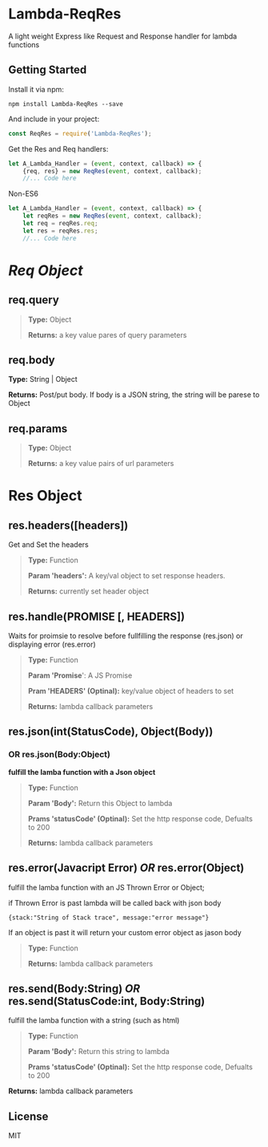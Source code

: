# Lambda-ReqRes

A light weight Express like Request and Response handler for lambda functions

## Getting Started

Install it via npm:

```shell
npm install Lambda-ReqRes --save
```

And include in your project:

```javascript
const ReqRes = require('Lambda-ReqRes');
```

Get the Res and Req handlers:

```javascript
let A_Lambda_Handler = (event, context, callback) => {
	{req, res} = new ReqRes(event, context, callback);
    //... Code here

```
Non-ES6
```javascript
let A_Lambda_Handler = (event, context, callback) => {
	let reqRes = new ReqRes(event, context, callback);
	let req = reqRes.req;
	let res = reqRes.res;
    //... Code here
```



# *Req Object*

## req.query 

> **Type:** Object 
> 
> **Returns:** a key value pares of query parameters

## req.body 

**Type:** String | Object 

**Returns:** Post/put body. If body is a JSON string, the string will be parese to Object

## req.params 

> **Type:** Object 
> 
> **Returns:** a key value pairs of url parameters



# Res Object

## res.headers([headers])

Get and Set the headers 
> **Type:** Function
> 
> **Param 'headers':**  A key/val object to set response headers.
> 
> **Returns:** currently set header object

## res.handle(PROMISE [, HEADERS])

Waits for proimsie to resolve before fullfilling the response (res.json) or displaying error (res.error) 
> **Type:** Function
> 
> **Param 'Promise**':  A JS Promise
> 
> **Pram 'HEADERS' (Optinal):** key/value object of headers to set  
> 
> **Returns:** lambda callback parameters


## res.json(int(StatusCode), Object(Body))

### OR res.json(Body:Object)

**fulfill the lamba function with a Json object** 

> **Type:** Function
> 
> **Param 'Body':**  Return this Object to lambda
> 
> **Prams 'statusCode' (Optinal):** Set the http response code, Defualts to 200  
> 
> **Returns:** lambda callback parameters

## res.error(Javacript Error) *OR* res.error(Object)

fulfill the lamba function with an JS Thrown Error or Object;

if Thrown Error is past lambda will be called back with json body

``` {stack:"String of Stack trace", message:"error message"} ``` 

If an object is past it will return your custom error object as jason body

> **Type:** Function
> 
> **Returns:** lambda callback parameters

## res.send(Body:String) *OR* res.send(StatusCode:int, Body:String)

fulfill the lamba function with a string (such as html)

> **Type:** Function
> 
> **Param 'Body':**  Return this string to lambda
> 
> **Prams 'statusCode' (Optinal):** Set the http response code, Defualts to 200  
> 


**Returns:** lambda callback parameters

## License

MIT
